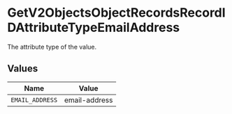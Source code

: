 # GetV2ObjectsObjectRecordsRecordIDAttributeTypeEmailAddress

The attribute type of the value.


## Values

| Name            | Value           |
| --------------- | --------------- |
| `EMAIL_ADDRESS` | email-address   |